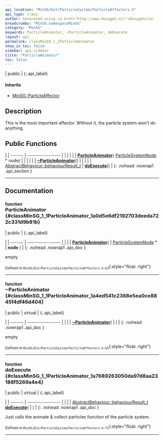 ```yaml
---
api_location: "MinSG/Ext/ParticleSystem/ParticleAffectors.h"
api_type: class
author: Generated using <a href="http://www.doxygen.nl/">Doxygen</a>
breadcrumbs: "MinSG:namespaceMinSG"
category: "MinSG"
keywords: ParticleAnimator, ~ParticleAnimator, doExecute
layout: api
permalink: classMinSG_1_1ParticleAnimator
show_in_toc: false
sidebar: api_sidebar
title: "ParticleAnimator"
toc: false
---
```


| public |
{:.api_label}

#### Inherits

* [MinSG::ParticleAffector](classMinSG_1_1ParticleAffector)


## Description



This is the most important affector. Without it, the particle system won't do anything.



## Public Functions

|
| ------: | ----------------- |
|  | |
|  | **[ParticleAnimator](#classMinSG_1_1ParticleAnimator_1a0d5e6df2192703deeda722c331d9b81b)**( [ParticleSystemNode](classMinSG_1_1ParticleSystemNode) * node) |
|  | |
|  | **[~ParticleAnimator](#classMinSG_1_1ParticleAnimator_1a4ed541c2388e5ea0ce8845f4df46d404)**() |
|  | |
| [AbstractBehaviour::behaviourResult_t](classMinSG_1_1Behavior#classMinSG_1_1Behavior_1afbd60a8df73dc581d2d00a1483f630ef) | **[doExecute](#classMinSG_1_1ParticleAnimator_1a7689263050da97d8aa23188f5269a4e4)**() |
{: .nohead .nowrap1 .api_section }


-------------------------------------------------------------------

## Documentation

### <small>function</small><br/> ParticleAnimator {#classMinSG_1_1ParticleAnimator_1a0d5e6df2192703deeda722c331d9b81b}

| public |
{:.api_label}

|
| ------: | ----------------- |
|  |
|  **[ParticleAnimator](#classMinSG_1_1ParticleAnimator_1a0d5e6df2192703deeda722c331d9b81b)**( |  [ParticleSystemNode](classMinSG_1_1ParticleSystemNode) * | **node** ) |
{: .nohead .nowrap1 .api_doc }



empty



<sub>Defined in `MinSG/Ext/ParticleSystem/ParticleAffectors.h:63`</sub>{:style="float: right"}

-------------------------------------------------------------------

### <small>function</small><br/> ~ParticleAnimator {#classMinSG_1_1ParticleAnimator_1a4ed541c2388e5ea0ce8845f4df46d404}

| public | virtual |
{:.api_label}

|
| ------: | ----------------- |
|  |
|  **[~ParticleAnimator](#classMinSG_1_1ParticleAnimator_1a4ed541c2388e5ea0ce8845f4df46d404)**( |  ) |
{: .nohead .nowrap1 .api_doc }



empty



<sub>Defined in `MinSG/Ext/ParticleSystem/ParticleAffectors.h:65`</sub>{:style="float: right"}

-------------------------------------------------------------------

### <small>function</small><br/> doExecute {#classMinSG_1_1ParticleAnimator_1a7689263050da97d8aa23188f5269a4e4}

| public | virtual |
{:.api_label}

|
| ------: | ----------------- |
|  |
| [AbstractBehaviour::behaviourResult_t](classMinSG_1_1Behavior#classMinSG_1_1Behavior_1afbd60a8df73dc581d2d00a1483f630ef) **[doExecute](#classMinSG_1_1ParticleAnimator_1a7689263050da97d8aa23188f5269a4e4)**( |  ) |
{: .nohead .nowrap1 .api_doc }



Just calls the animate & collect particles function of the particle system.



<sub>Defined in `MinSG/Ext/ParticleSystem/ParticleAffectors.h:71`</sub>{:style="float: right"}

-------------------------------------------------------------------

